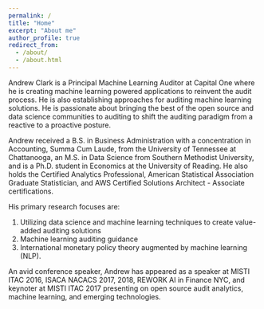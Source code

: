 ```yaml
---
permalink: /
title: "Home"
excerpt: "About me"
author_profile: true
redirect_from: 
  - /about/
  - /about.html
---
```


Andrew Clark is a Principal Machine Learning Auditor at Capital One where he is creating machine learning powered applications to reinvent the audit process. He is also establishing approaches for auditing machine learning solutions. He is passionate about bringing the best of the open source and data science communities to auditing to shift the auditing paradigm from a reactive to a proactive posture. 

Andrew received a B.S. in Business Administration with a concentration in Accounting, Summa Cum Laude, from the University of Tennessee at Chattanooga, an M.S. in Data Science from Southern Methodist University, and is a Ph.D. student in Economics at the University of Reading. He also holds the Certified Analytics Professional, American Statistical Association Graduate Statistician, and AWS Certified Solutions Architect - Associate certifications. 

His primary research focuses are: 
1. Utilizing data science and machine learning techniques to create value-added auditing solutions
2. Machine learning auditing guidance
3. International monetary policy theory augmented by machine learning (NLP). 

An avid conference speaker, Andrew has appeared as a speaker at MISTI ITAC 2016, ISACA NACACS 2017, 2018, REWORK AI in Finance NYC, and keynoter at MISTI ITAC 2017 presenting on open source audit analytics, machine learning, and emerging technologies.

